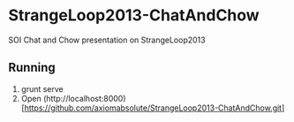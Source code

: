 StrangeLoop2013-ChatAndChow
===========================

SOI Chat and Chow presentation on StrangeLoop2013

## Running

1. grunt serve
2. Open (http://localhost:8000)[https://github.com/axiomabsolute/StrangeLoop2013-ChatAndChow.git]
